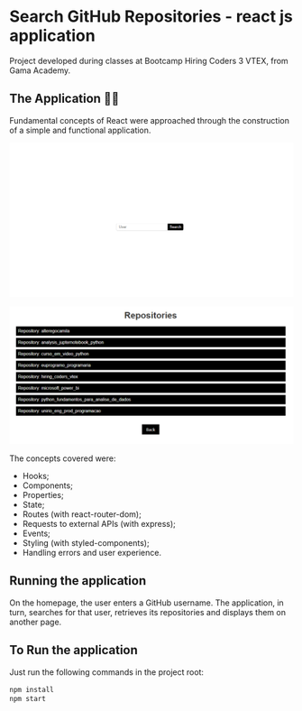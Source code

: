 # Search GitHub Repositories - react js application

Project developed during classes at Bootcamp Hiring Coders 3 VTEX, from Gama Academy.

## The Application 🦸‍♀

Fundamental concepts of React were approached through the construction of a simple and functional application.

![The initial screen of the application, in which the search for the Github user takes place.](./src/images/search_repository.PNG 'The initial screen of the application, in which the search for the Github user takes place.')

![The screen where the searched users' repositories are displayed.](./src/images/repository.PNG "The screen where the searched users' repositories are displayed.")

The concepts covered were:

- Hooks;
- Components;
- Properties;
- State;
- Routes (with react-router-dom);
- Requests to external APIs (with express);
- Events;
- Styling (with styled-components);
- Handling errors and user experience.

## Running the application

On the homepage, the user enters a GitHub username. The application, in turn, searches for that user, retrieves its repositories and displays them on another page.

## To Run the application

Just run the following commands in the project root:

```
npm install
npm start
```
